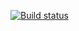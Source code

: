 [![Build status](https://badge.buildkite.com/ed76020face7ab2ec16fdbba4e8a5aff9de8ea595f485a4463.svg)](https://buildkite.com/dylan-1/fires-retro)